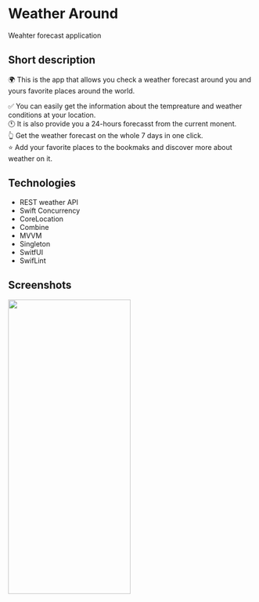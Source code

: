 # Weather Around
Weahter forecast application

## Short description
 
 🌍 This is the app that allows you check a weather forecast around you and yours favorite places around the world.
 
✅ You can easily get the information about the tempreature and weather conditions at your location.<br> 
🕚 It is also provide you a 24-hours forecasst from the current monent.<br> 
👆 Get the weather forecast on the whole 7 days in one click.<br> 
⭐️ Add your favorite places to the bookmaks and discover more about weather on it.<br> 
 
 ## Technologies
 - REST weather API
 - Swift Concurrency 
 - CoreLocation
 - Combine
 - MVVM
 - Singleton
 - SwitfUI
 - SwifLint

## Screenshots

<img src="https://user-images.githubusercontent.com/81718237/202260200-0e9cc9c2-ed8d-4548-baf2-e947c3a9e6fb.gif" width = "250" height="600" />





